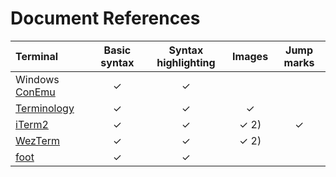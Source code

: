 # Document References

| Terminal       |  Basic syntax | Syntax highlighting | Images | Jump marks |
| :--------------| :-----------: | :-----------------: | :----: | :--------: |
| Windows [ConEmu][] | ✓             | ✓                   |        |            |
| [Terminology][]    | ✓             | ✓                   | ✓      |            |
| [iTerm2][]         | ✓             | ✓                   | ✓ 2)   | ✓          |
| [WezTerm][]        | ✓             | ✓                   | ✓ 2)   |            |
| [foot][]           | ✓             | ✓                   |        |            |



[syntect]: https://github.com/trishume/syntect
[osc8]: https://gist.github.com/egmontkob/eb114294efbcd5adb1944c9f3cb5feda
[Terminology]: http://terminolo.gy
[ConEmu]: https://conemu.github.io
[iterm2]: https://www.iterm2.com
[WezTerm]: https://wezfurlong.org/wezterm/
[foot]: https://codeberg.org/dnkl/foot/